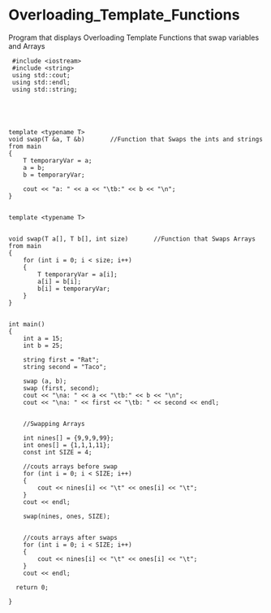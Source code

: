# Overloading_Template_Functions
Program that displays Overloading Template Functions that swap variables and Arrays


     #include <iostream>
     #include <string>
     using std::cout;
     using std::endl;
     using std::string;





    template <typename T>
    void swap(T &a, T &b)		//Function that Swaps the ints and strings from main
    {
    	T temporaryVar = a;
		a = b;
		b = temporaryVar;
	
		cout << "a: " << a << "\tb:" << b << "\n";
    }


    template <typename T>
    
    
    void swap(T a[], T b[], int size)		//Function that Swaps Arrays from main
    {
    	for (int i = 0; i < size; i++)
		{
			T temporaryVar = a[i];
			a[i] = b[i];
			b[i] = temporaryVar;
		}
    }


    int main()
    {
		int a = 15;
		int b = 25;

		string first = "Rat";
		string second = "Taco";

		swap (a, b);
		swap (first, second);
		cout << "\na: " << a << "\tb:" << b << "\n";
		cout << "\na: " << first << "\tb: " << second << endl;
	
	
		//Swapping Arrays
	
		int nines[] = {9,9,9,99};
		int ones[] = {1,1,1,11};
		const int SIZE = 4;
	
		//couts arrays before swap
		for (int i = 0; i < SIZE; i++)
		{
			cout << nines[i] << "\t" << ones[i] << "\t";
		}
		cout << endl;
		
		swap(nines, ones, SIZE);
		
	
		//couts arrays after swaps
		for (int i = 0; i < SIZE; i++)
		{
			cout << nines[i] << "\t" << ones[i] << "\t";
		}
		cout << endl;
	 
      return 0;

    }
